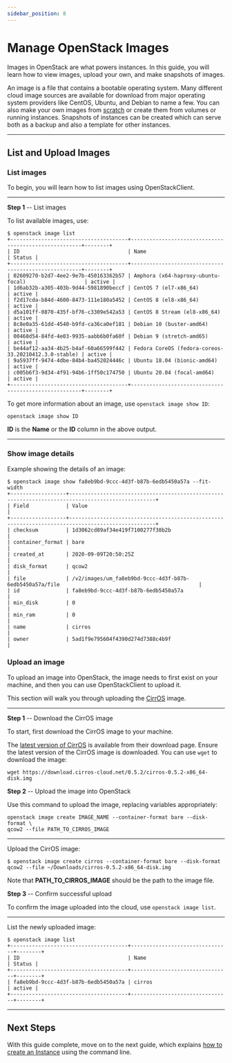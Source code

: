```yaml
---
sidebar_position: 8
---
```

# Manage OpenStack Images

Images in OpenStack are what powers instances. In this guide, you will
learn how to view images, upload your own, and make snapshots of images.

An image is a file that contains a bootable operating system. Many
different cloud image sources are available for download from major
operating system providers like CentOS, Ubuntu, and Debian to name a
few. You can also make your own images from
[scratch](https://docs.openstack.org/image-guide/create-images-manually.html)
or create them from volumes or running instances. Snapshots of instances
can be created which can serve both as a backup and also a template for
other instances.

-----

## List and Upload Images

### **List images**

To begin, you will learn how to list images using OpenStackClient.

-----

**Step 1** -- List images

To list available images, use:

    $ openstack image list
    +--------------------------------------+------------------------------------------------------+--------+
    | ID                                   | Name                                                 | Status |
    +--------------------------------------+------------------------------------------------------+--------+
    | 02609270-b2d7-4ee2-9e7b-450163362b57 | Amphora (x64-haproxy-ubuntu-focal)                   | active |
    | 1d6ab32b-a305-403b-9d44-5981890beccf | CentOS 7 (el7-x86_64)                                | active |
    | f2d17cda-b84d-4600-8473-111e180a5452 | CentOS 8 (el8-x86_64)                                | active |
    | d5a101ff-0870-435f-bf76-c3309e542a53 | CentOS 8 Stream (el8-x86_64)                         | active |
    | 8c8e0a35-61dd-4540-b9fd-ca36ca0ef181 | Debian 10 (buster-amd64)                             | active |
    | 00468d54-84fd-4e03-9935-aabb6b0fa60f | Debian 9 (stretch-amd65)                             | active |
    | be44af12-aa34-4b25-b4af-60a66599f442 | Fedora CoreOS (fedora-coreos-33.20210412.3.0-stable) | active |
    | 9a5937ff-9474-4dbe-84b4-ba452024446c | Ubuntu 18.04 (bionic-amd64)                          | active |
    | c005b6f3-9d34-4f91-94b6-1ff50c174750 | Ubuntu 20.04 (focal-amd64)                           | active |
    +--------------------------------------+------------------------------------------------------+--------+

To get more information about an image, use `openstack image show ID`:

    openstack image show ID

**ID** is the **Name** or the **ID** column in the above output.

-----

### Show image details

Example showing the details of an image:

    $ openstack image show fa8eb9bd-9ccc-4d3f-b87b-6edb5450a57a --fit-width
    +------------------+--------------------------------------------------------------------------------------------------+
    | Field            | Value                                                                                            |
    +------------------+--------------------------------------------------------------------------------------------------+
    | checksum         | 1d3062cd89af34e419f7100277f38b2b                                                                 |
    | container_format | bare                                                                                             |
    | created_at       | 2020-09-09T20:50:25Z                                                                             |
    | disk_format      | qcow2                                                                                            |
    | file             | /v2/images/um_fa8eb9bd-9ccc-4d3f-b87b-6edb5450a57a/file                                             |
    | id               | fa8eb9bd-9ccc-4d3f-b87b-6edb5450a57a                                                             |
    | min_disk         | 0                                                                                                |
    | min_ram          | 0                                                                                                |
    | name             | cirros                                                                                           |
    | owner            | 5ad1f9e795604f4390d274d7388c4b9f                                                                 |

### **Upload an image**

To upload an image into OpenStack, the image needs to first exist on
your machine, and then you can use OpenStackClient to upload it.

This section will walk you through uploading the
[CirrOS](https://github.com/cirros-dev/cirros) image.

-----

**Step 1** -- Download the CirrOS image

To start, first download the CirrOS image to your machine.

The [latest version of
CirrOS](https://download.cirros-cloud.net/0.5.2/cirros-0.5.2-x86_64-disk.img)
is available from their download page. Ensure the latest version of the
CirrOS image is downloaded. You can use `wget` to download the image:

    wget https://download.cirros-cloud.net/0.5.2/cirros-0.5.2-x86_64-disk.img

**Step 2** -- Upload the image into OpenStack

Use this command to upload the image, replacing variables appropriately:

    openstack image create IMAGE_NAME --container-format bare --disk-format \
    qcow2 --file PATH_TO_CIRROS_IMAGE

-----

Upload the CirrOS image:

    $ openstack image create cirros --container-format bare --disk-format
    qcow2 --file ~/Downloads/cirros-0.5.2-x86_64-disk.img

Note that **PATH\_TO\_CIRROS\_IMAGE** should be the path to the image
file.

**Step 3** -- Confirm successful upload

To confirm the image uploaded into the cloud, use `openstack image
list`.

-----

List the newly uploaded image:

    $ openstack image list
    +--------------------------------------+--------------------------------+--------+
    | ID                                   | Name                           | Status |
    +--------------------------------------+--------------------------------+--------+
    | fa8eb9bd-9ccc-4d3f-b87b-6edb5450a57a | cirros                         | active |
    +--------------------------------------+--------------------------------+--------+

-----

## Next Steps

With this guide complete, move on to the next guide, which explains [how
to create an Instance](create_an_instance_cli) using
the command line.
